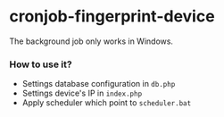 # cronjob-fingerprint-device
The background job only works in Windows.

### How to use it?
- Settings database configuration in ```db.php```
- Settings device's IP in ```index.php```
- Apply scheduler which point to ```scheduler.bat```
